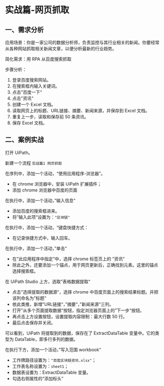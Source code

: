# 实战篇-网页抓取

## 一、需求分析

应用场景：你是一家公司的数据分析师，负责监控与其行业相关的新闻。你要经常从各种网站抓取相关新闻文章，以便分析最新的行业趋势。

简化需求：用 RPA 从百度搜索抓取

步骤分析：

1. 登录百度搜索网站。
2. 在搜索框内输入关键词。
3. 点击”百度一下“
4. 点击”资讯“
5. 创建一个 Excel 文档。
6. 读取网页上的标题、URL链接、摘要、新闻来源，并保存到 Excel 文档。
7. 重复上一步，读取和保存前 50 条资讯。
8. 保存 Excel 文档。

## 二、案例实战

打开 UiPath。

新建一个流程 `实战篇1 网页抓取`

在序列中，添加一个活动，“使用应用程序-浏览器”。

- 在 chrome 浏览器中，安装 UiPath 扩展插件；
- 添加 chrome 浏览器中百度的页面

在执行中，添加一个活动，”输入信息“

- 添加百度的搜索框进来。
- 将”输入此项“设置为：`"区块链"`

在执行中，添加一个活动，“键盘快捷方式：

- 在记录快捷方式中，输入回车。

在执行中，添加一个活动，”单击“

- 在”此应用程序中指定“中，选择 chrome 标签页上的 ”资讯“
- 除此之外，还要添加一个锚点，用于网页更新后，正确找到元素。这里的锚点选择搜索框。

在 UiPath Studio 上方，选取”表格数据提取“

- 点击”选择提取的数据源“，选择 chrome 中百度页面上的搜索结果标题。并把该列命名为”标题“
- 依此类推，新增”URL链接“，”摘要“，”新闻来源“三列。
- 打开”从多个页面提取数据“按钮，指定浏览器页面上的”下一步“按钮。
- 再点击上方设置按钮，设置提取内容限制：最大行数 50 行。
- 最后点击保存并关闭。

可以看到，UiPath 将提取到的数据，保存在了 ExtractDataTable 变量中。它的类型为 DataTable，即多行多列的数据。

在执行下方，添加一个活动，”写入范围 workbook“

- 工作牌路径设置为：`"百度区块链资讯.xlsx"`；
- 工作表名称设置为：`sheet1`；
- 数据表设置为：ExtractDataTable  变量。
- 勾选右侧属性的“添加标头”